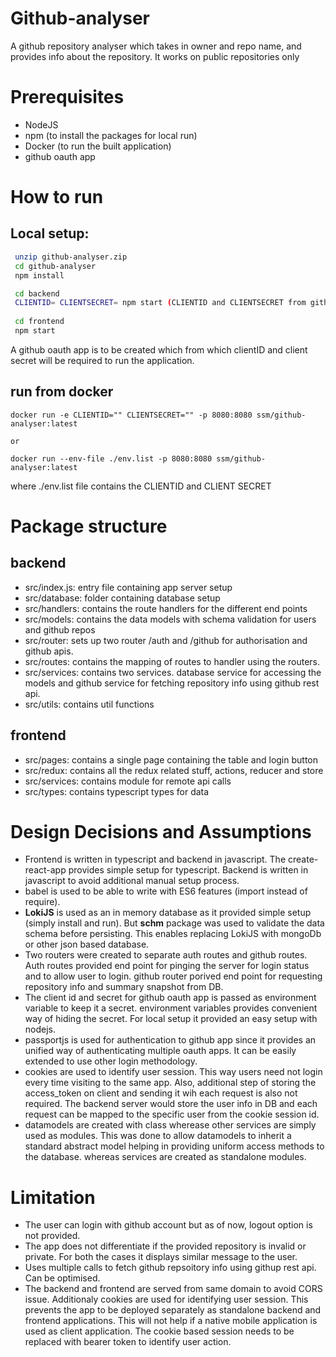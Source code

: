 # Github-analyser

A github repository analyser which takes in owner and repo name, and provides info about the repository. It works on public repositories only

# Prerequisites

  - NodeJS
  - npm (to install the packages for local run)
  - Docker (to run the built application)
  - github oauth app

# How to run

 ## Local setup:
    
```sh
 unzip github-analyser.zip 
 cd github-analyser
 npm install

 cd backend
 CLIENTID= CLIENTSECRET= npm start (CLIENTID and CLIENTSECRET from github oauth app is required)
 
 cd frontend
 npm start
```
A github oauth app is to be created which from which clientID and client secret will be required to run the application.

## run from docker
 ```
 docker run -e CLIENTID="" CLIENTSECRET="" -p 8080:8080 ssm/github-analyser:latest
 
 or 
 
 docker run --env-file ./env.list -p 8080:8080 ssm/github-analyser:latest
 ```
 where ./env.list file contains the CLIENTID and CLIENT SECRET

# Package structure
## backend

 - src/index.js: entry file containing app server setup
 - src/database: folder containing database setup
 - src/handlers: contains the route handlers for the different end points
 - src/models: contains the data models with schema validation for users and github repos
 - src/router: sets up two router /auth and /github for authorisation and github apis.
 - src/routes: contains the mapping of routes to handler using the routers.
 - src/services: contains two services. database service for accessing the models and github service for fetching repository info using github rest api.
 - src/utils: contains util functions

## frontend
 - src/pages: contains a single page containing the table and login button
 - src/redux: contains all the redux related stuff, actions, reducer and store
 - src/services: contains module for remote api calls
 - src/types: contains typescript types for data 

# Design Decisions and Assumptions
 - Frontend is written in typescript and backend in javascript. The create-react-app provides simple setup for typescript. Backend is written in javascript to avoid additional manual setup process.
 - babel is used to be able to write with ES6 features (import instead of require).
 - __LokiJS__ is used as an in memory database as it provided simple setup (simply install and run). But __schm__ package was used to validate the data schema before persisting. This enables replacing LokiJS with mongoDb or other json based database. 
 - Two routers were created to separate auth routes and github routes. Auth routes provided end point for pinging the server for login status and to allow user to login. github router porived end point for requesting repository info and summary snapshot from DB.
 - The client id and secret for github oauth app is passed as environment variable to keep it a secret. environment variables provides convenient way of hiding the secret. For local setup it provided an easy setup with nodejs. 
 - passportjs is used for authentication to github app since it provides an unified way of authenticating multiple oauth apps. It can be easily extended to use other login methodology. 
 - cookies are used to identify user session. This way users need not login every time visiting to the same app. Also, additional step of storing the access_token on client and sending it wih each request is also not required. The backend server would store the user info in DB and each request can be mapped to the specific user from the cookie session id.
 - datamodels are created with class wherease other services are simply used as modules. This was done to allow datamodels to inherit a standard abstract model helping in providing uniform access methods to the database. whereas services are created as standalone modules.
# Limitation
 - The user can login with github account but as of now, logout option is not provided.
 - The app does not differentiate if the provided repository is invalid or private. For both the cases it displays similar message to the user.
 - Uses multiple calls to fetch github repsoitory info using githup rest api. Can be optimised.
 - The backend and frontend are served from same domain to avoid CORS issue. Additionaly cookies are used for identifying user session. This prevents the app to be deployed separately as standalone backend and frontend applications. This will not help if a native mobile application is used as client application. The cookie based session needs to be replaced with bearer token to identify user action.